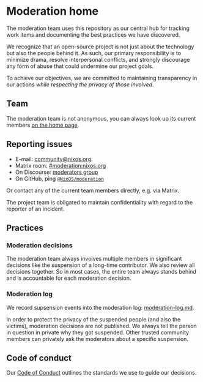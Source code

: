 # Moderation home

The moderation team uses this repository as our central hub for tracking work items and documenting the best practices we have discovered.

We recognize that an open-source project is not just about the technology but also the people behind it. As such, our primary responsibility is to minimize drama, resolve interpersonal conflicts, and strongly discourage any form of abuse that could undermine our project goals.

To achieve our objectives, we are committed to maintaining transparency in our actions *while respecting the privacy of those involved*.

## Team

The moderation team is not anonymous, you can always look up its current members [on the home page](https://nixos.org/community/teams/moderation).

## Reporting issues

- E-mail: [community@nixos.org](mailto:community@nixos.org).
- Matrix room: [#moderation:nixos.org](https://matrix.to/#/#moderation:nixos.org)
- On Discourse: [moderators group](https://discourse.nixos.org/g/moderators)
- On GitHub, ping [`@NixOS/moderation`](https://nixos.org/community/teams/moderation)

Or contact any of the current team members directly, e.g. via Matrix.

The project team is obligated to maintain confidentiality with regard to the reporter of an incident.

## Practices

### Moderation decisions

The moderation team always involves multiple members in significant decisions like the suspension of a long-time contributor. We also review all decisions together. So in most cases, the entire team always stands behind and is accountable for each moderation decision.

### Moderation log

We record supsension events into the moderation log: [moderation-log.md](moderation-log.md).

In order to protect the privacy of the suspended people (and also the victims), moderation decisions are not published. We always tell the person in question in private why they got suspended. Other trusted community members can privately ask the moderators about a specific suspension.

## Code of conduct

Our [Code of Conduct](https://github.com/NixOS/.github/blob/master/CODE_OF_CONDUCT.md) outlines the standards we use to guide our decisions.
